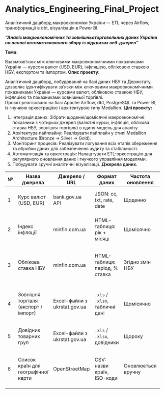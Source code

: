 # Analytics_Engineering_Final_Project
Аналітичний дашборд макроекономіки України — ETL через Airflow, трансформації в dbt, візуалізація в Power BI.

_**“Аналіз макроекономічних та зовнішньоторговельних даних України на основі автоматизованого збору із відкритих веб-джерел”**_

**Тема:**

Взаємозв’язок між ключовими макроекономічними показниками України — курсом валют (USD, EUR), інфляцією, обліковою ставкою НБУ, експортом та імпортом.
**Опис проекту:**

Аналітичний дашборд, побудований на базі даних НБУ та Держстату, дозволяє ідентифікувати зв’язки між ключовими макроекономічними показниками України — курсами валют, обліковою ставкою НБУ, інфляцією та показниками зовнішньої торгівлі.  
Проєкт реалізовано на базі Apache Airflow, dbt, PostgreSQL та Power BI, із гнучкою оркестрацією і архітектурою типу Medallion.
**Цілі проєкту:**

1.	Інтеграція даних: Зібрати щоденні/щомісячні макроекономічні показники з чотирьох джерел (валютні курси, інфляція, облікова ставка НБУ, зовнішня торгівля) в єдину модель для аналізу.
2.	Архітектура пайплайну: Реалізувати пайплайн у стилі Medallion Architecture (Bronze → Silver → Gold).
3.	Моніторинг процесів: Реалізувати логування всіх етапів збереження та обробки даних для забезпечення аудиту та стабільності.
4.	Автоматизація та оркестрація: Налаштувати ETL-оркестрацію для регулярного оновлення даних і гнучкого управління моделями.
5.	Побудувати зручні аналітичні візуалізації.
**Джерела даних.**

| №  | Назва джерела                          | Джерело / URL                                  | Формат даних                      | Частота оновлення   | Таблиця / об'єкт                      | Коментар / Примітки                                                                 |
|----|----------------------------------------|------------------------------------------------|-----------------------------------|---------------------|----------------------------------------|-------------------------------------------------------------------------------------|
| 1  | Курс валют (USD, EUR)                  | bank.gov.ua API                                | JSON: cc, txt, rate, date         | Щоденно              | `fin_proj.t1_raw_exch_rates`           | Автозапит до API, нормалізація дати, збереження з логуванням                        |
| 2  | Індекс інфляції                        | minfin.com.ua                                  | HTML-таблиця: рік + місяці        | Щомісячно            | `fin_proj.t2_raw_inflation_index`      | Мапінг українських місяців, нормалізація значень              |
| 3  | Облікова ставка НБУ                    | minfin.com.ua                                  | HTML-таблиця: період, % ставка    | Згідно змін НБУ      | `fin_proj.t3_raw_nbu_rate`             | З історичних змін формується daily-календар, ставка нормалізується в %, `merge_asof` |
| 4  | Зовнішня торгівля (експорт / імпорт)   | Excel-файли з ukrstat.gov.ua                   | `.xls` / `.xlsx`, табличні дані   | Щомісячно            | `fin_proj.t4_raw_ukrstat_trade_data`   | Архівні файли поточного року, парсинг періоду, фільтрація за товарними позиціями    |
| 5  | Довідник товарних груп                 | Excel-файли з ukrstat.gov.ua                   | `.xls` / `.xlsx`, довідники       | Щороку               | `fin_proj.t5_raw_ukrstat_trade_dict`   | Витяг групових назв, інтеграція ENG-версій назв, очистка по року                    |
| 6  | Список країн для географічної карти    | OpenStreetMap                                  | CSV: назви країн, ISO-коди        | Оновлюється вручну   | CSV-файл у папці `seed`                | Використовується в Power BI для географічного мапінгу експорт/імпорт за країнами    |
